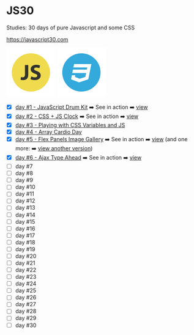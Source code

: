 # JS30
Studies: 30 days of pure Javascript and some CSS

https://javascript30.com

![Image of JS](img/icon-js.png)
![Image of CSS](img/icon-css.png)

- [x] [day #1 - JavaScript Drum Kit](days/one) :arrow_right: See in action :arrow_right: [view](http://talitaoliveira.com.br/js30/days/one/)
- [x] [day #2 - CSS + JS Clock](days/two) :arrow_right: See in action :arrow_right: [view](http://talitaoliveira.com.br/js30/days/two/)
- [x] [day #3 - Playing with CSS Variables and JS](days/three)
- [x] [day #4 - Array Cardio Day](days/four)
- [x] [day #5 - Flex Panels Image Gallery](days/five) :arrow_right: See in action :arrow_right: [view](http://talitaoliveira.com.br/js30/days/five/) (and one more: :arrow_right: [view another version](http://talitaoliveira.com.br/js30/days/five/five-mine))
- [x] [day #6 - Ajax Type Ahead](days/six) :arrow_right: See in action :arrow_right: [view](http://talitaoliveira.com.br/js30/days/six/) 
- [ ] day #7
- [ ] day #8
- [ ] day #9
- [ ] day #10
- [ ] day #11
- [ ] day #12
- [ ] day #13
- [ ] day #14
- [ ] day #15
- [ ] day #16
- [ ] day #17
- [ ] day #18
- [ ] day #19
- [ ] day #20
- [ ] day #21
- [ ] day #22
- [ ] day #23
- [ ] day #24
- [ ] day #25
- [ ] day #26
- [ ] day #27
- [ ] day #28
- [ ] day #29
- [ ] day #30